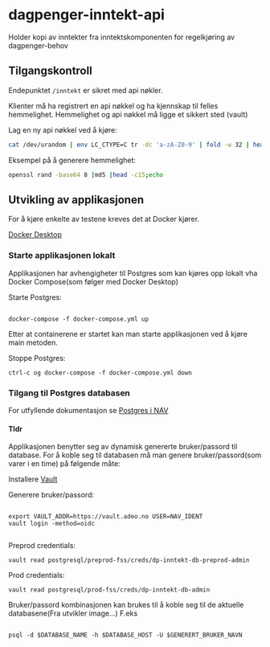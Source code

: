 # dagpenger-inntekt-api
Holder kopi av inntekter fra inntektskomponenten for regelkjøring av dagpenger-behov


## Tilgangskontroll

Endepunktet `/inntekt` er sikret med api nøkler. 

Klienter må ha registrert en api nøkkel og ha kjennskap til felles hemmelighet. Hemmelighet og api nøkkel må ligge et sikkert sted (vault)

Lag en ny api nøkkel ved å kjøre: 

```bash
cat /dev/urandom | env LC_CTYPE=C tr -dc 'a-zA-Z0-9' | fold -w 32 | head -n 1
```


Eksempel på å generere hemmelighet: 

```bash
openssl rand -base64 8 |md5 |head -c15;echo
```


## Utvikling av applikasjonen

For å kjøre enkelte av testene kreves det at Docker kjører.

[Docker Desktop](https://www.docker.com/products/docker-desktop)


### Starte applikasjonen lokalt

Applikasjonen har avhengigheter til Postgres som kan kjøres
opp lokalt vha Docker Compose(som følger med Docker Desktop) 


Starte Postgres: 
```

docker-compose -f docker-compose.yml up

```
Etter at containerene er startet kan man starte applikasjonen ved å kjøre main metoden.


Stoppe Postgres:

```
ctrl-c og docker-compose -f docker-compose.yml down 

```

### Tilgang til Postgres databasen

For utfyllende dokumentasjon se [Postgres i NAV](https://github.com/navikt/utvikling/blob/master/PostgreSQL.md)

#### Tldr

Applikasjonen benytter seg av dynamisk genererte bruker/passord til database.
For å koble seg til databasen må man genere bruker/passord(som varer i en time)
på følgende måte:

Installere [Vault](https://www.vaultproject.io/downloads.html)

Generere bruker/passord: 

```

export VAULT_ADDR=https://vault.adeo.no USER=NAV_IDENT
vault login -method=oidc


```

Preprod credentials:

```
vault read postgresql/preprod-fss/creds/dp-inntekt-db-preprod-admin

```

Prod credentials:

```
vault read postgresql/prod-fss/creds/dp-inntekt-db-admin

```

Bruker/passord kombinasjonen kan brukes til å koble seg til de aktuelle databasene(Fra utvikler image...)
F.eks

```

psql -d $DATABASE_NAME -h $DATABASE_HOST -U $GENERERT_BRUKER_NAVN

```


